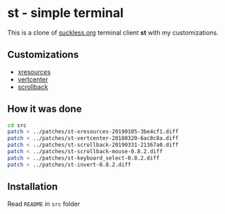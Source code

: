 st - simple terminal
====================

This is a clone of [suckless.org](https://st.suckless.org/) terminal client **st** with my customizations.

## Customizations

 - [xresources](https://st.suckless.org/patches/xresources/)
 - [vertcenter](https://st.suckless.org/patches/vertcenter/)
 - [scrollback](https://st.suckless.org/patches/scrollback/)

## How it was done

```sh
cd src
patch < ../patches/st-xresources-20190105-3be4cf1.diff
patch < ../patches/st-vertcenter-20180320-6ac8c8a.diff
patch < ../patches/st-scrollback-20190331-21367a0.diff
patch < ../patches/st-scrollback-mouse-0.8.2.diff
patch < ../patches/st-keyboard_select-0.8.2.diff
patch < ../patches/st-invert-0.8.2.diff
```

## Installation

Read `README` in `src` folder
